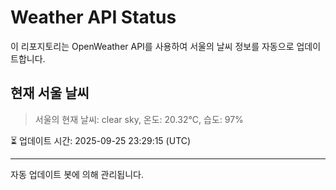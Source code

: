 
# Weather API Status

이 리포지토리는 OpenWeather API를 사용하여 서울의 날씨 정보를 자동으로 업데이트합니다.

## 현재 서울 날씨
> 서울의 현재 날씨: clear sky, 온도: 20.32°C, 습도: 97%

⏳ 업데이트 시간: 2025-09-25 23:29:15 (UTC)

---
자동 업데이트 봇에 의해 관리됩니다.
